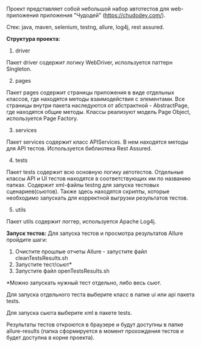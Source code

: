 Проект представляет собой небольшой набор автотестов для web-приложения приложения "Чудодей" (https://chudodey.com/).

Стек: java, maven, selenium, testng, allure, log4j, rest assured.


**Структура проекта:**

1) driver
   
Пакет driver содержит логику WebDriver, используется паттерн Singleton.

2) pages
   
Пакет pages содержит страницы приложения в виде отдельных классов, где находятся методы взаимодействия с элементами. Все страницы внутри пакета наследуются от абстрактной - AbstractPage, где находятся общие методы.
Классы реализуют модель Page Object, используется Page Factory.

3) services
   
Пакет services содержит класс APIServices. В нем находятся методы для API тестов. Используется библиотека Rest Assured.

4) tests
   
Пакет tests содержит всю основную логику автотестов. Отдельные классы API и UI тестов находятся в соответствующих им по названию папках.
Содержит xml-файлы testng для запуска тестовых сценариев(сьютов). Также здесь находятся скрипты, которые необходимо запускать для корректной выгрузки результатов тестов.

5) utils
   
Пакет utils содержит логгер, используется Apache Log4j. 


**Запуск тестов:**
Для запуска тестов и просмотра результатов Allure пройдите шаги:

1) Очистите прошлые отчеты Allure - запустите файл cleanTestsResults.sh
2) Запустите тест/сьют*
3) Запустите файл openTestsResults.sh

*Можно запускать нужный тест отдельно, либо весь сьют.

Для запуска отдельного теста выберите класс в папке ui или api пакета tests.

Для запуска сьюта выберите xml в пакете tests.

Результаты тестов откроются в браузере и будут доступны в папке allure-results (папка сформируется в момент прохождения тестов и будет доступна в корне проекта).
